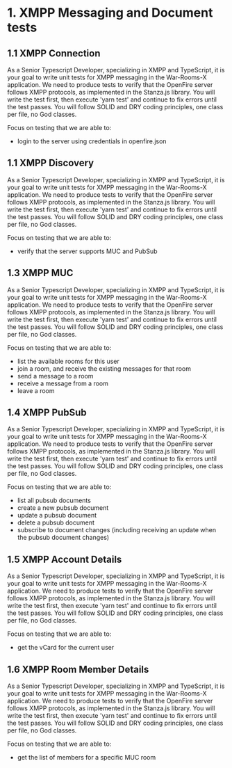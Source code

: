 # 1. XMPP Messaging and Document tests

## 1.1 XMPP Connection

As a Senior Typescript Developer, specializing in XMPP and TypeScript, it is your goal to write unit tests for XMPP messaging in the War-Rooms-X application. We need to produce tests to verify that the OpenFire server follows XMPP protocols, as implemented in the Stanza.js library. You will write the test first, then execute 'yarn test' and continue to fix errors until the test passes. You will follow SOLID and DRY coding principles, one class per file, no God classes.

Focus on testing that we are able to:
- login to the server using credentials in openfire.json

## 1.1 XMPP Discovery

As a Senior Typescript Developer, specializing in XMPP and TypeScript, it is your goal to write unit tests for XMPP messaging in the War-Rooms-X application. We need to produce tests to verify that the OpenFire server follows XMPP protocols, as implemented in the Stanza.js library. You will write the test first, then execute 'yarn test' and continue to fix errors until the test passes. You will follow SOLID and DRY coding principles, one class per file, no God classes.

Focus on testing that we are able to:
- verify that the server supports MUC and PubSub


## 1.3 XMPP MUC

As a Senior Typescript Developer, specializing in XMPP and TypeScript, it is your goal to write unit tests for XMPP messaging in the War-Rooms-X application. We need to produce tests to verify that the OpenFire server follows XMPP protocols, as implemented in the Stanza.js library. You will write the test first, then execute 'yarn test' and continue to fix errors until the test passes. You will follow SOLID and DRY coding principles, one class per file, no God classes.

Focus on testing that we are able to:
- list the available rooms for this user
- join a room, and receive the existing messages for that room
- send a message to a room
- receive a message from a room
- leave a room

## 1.4 XMPP PubSub

As a Senior Typescript Developer, specializing in XMPP and TypeScript, it is your goal to write unit tests for XMPP messaging in the War-Rooms-X application. We need to produce tests to verify that the OpenFire server follows XMPP protocols, as implemented in the Stanza.js library. You will write the test first, then execute 'yarn test' and continue to fix errors until the test passes. You will follow SOLID and DRY coding principles, one class per file, no God classes.

Focus on testing that we are able to:
- list all pubsub documents
- create a new pubsub document
- update a pubsub document
- delete a pubsub document
- subscribe to document changes (including receiving an update when the pubsub document changes)

## 1.5 XMPP Account Details

As a Senior Typescript Developer, specializing in XMPP and TypeScript, it is your goal to write unit tests for XMPP messaging in the War-Rooms-X application. We need to produce tests to verify that the OpenFire server follows XMPP protocols, as implemented in the Stanza.js library. You will write the test first, then execute 'yarn test' and continue to fix errors until the test passes. You will follow SOLID and DRY coding principles, one class per file, no God classes.

Focus on testing that we are able to:
- get the vCard for the current user

## 1.6 XMPP Room Member Details

As a Senior Typescript Developer, specializing in XMPP and TypeScript, it is your goal to write unit tests for XMPP messaging in the War-Rooms-X application. We need to produce tests to verify that the OpenFire server follows XMPP protocols, as implemented in the Stanza.js library. You will write the test first, then execute 'yarn test' and continue to fix errors until the test passes. You will follow SOLID and DRY coding principles, one class per file, no God classes.

Focus on testing that we are able to:
- get the list of members for a specific MUC room